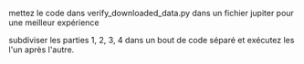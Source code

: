 mettez le code dans verify_downloaded_data.py dans un fichier jupiter pour une meilleur expérience

subdiviser les parties 1, 2, 3, 4 dans un bout de code séparé et exécutez les l'un après l'autre.